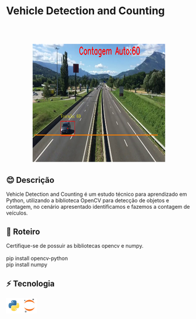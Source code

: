 # Vehicle Detection and Counting
<h1 align="center">
  <br>
  <img src="https://github.com/kelsenlima/vehicle-detection-and-counting/blob/main/contagem.png" alt="Kelsen Lima" height="320" width="360">
</h1>

## :blush: **Descrição**

Vehicle Detection and Counting é um estudo técnico para aprendizado em Python, utilizando a biblioteca OpenCV para detecção de objetos e contagem, no cenário apresentado identificamos e fazemos a contagem de veículos.

## :dizzy: **Roteiro**

Certifique-se de possuir as bibliotecas opencv e numpy.
<br>
<br>
pip install opencv-python
<br>
pip install numpy

## :zap: **Tecnologia**

<img align="left" alt="Python" width="42px" src="https://raw.githubusercontent.com/github/explore/80688e429a7d4ef2fca1e82350fe8e3517d3494d/topics/python/python.png" />
<img align="left" alt="Jupyter Notebook" width="42px" src="https://raw.githubusercontent.com/github/explore/80688e429a7d4ef2fca1e82350fe8e3517d3494d/topics/jupyter-notebook/jupyter-notebook.png" />

<br>
<br>
